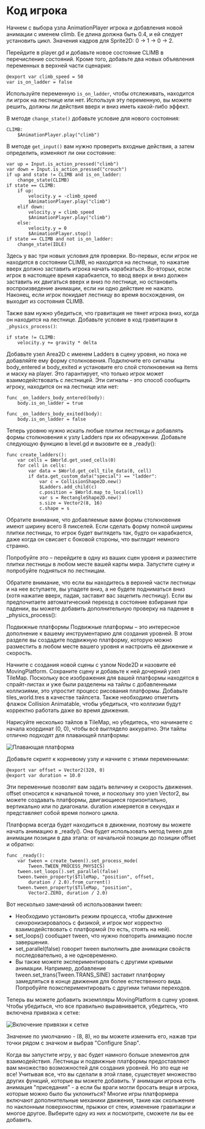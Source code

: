 # Код игрока

Начнем с выбора узла AnimationPlayer игрока и добавления новой анимации с именем climb. Ее длина должна быть 0.4, и ей следует установить цикл. Значения кадров для Sprite2D: 0 -> 1 -> 0 -> 2.

Перейдите в player.gd и добавьте новое состояние CLIMB в перечисление состояний. Кроме того, добавьте два новых объявления переменных в верхней части сценария:

```gdscript
@export var climb_speed = 50
var is_on_ladder = false
```

Используйте переменную `is_on_ladder`, чтобы отслеживать, находится ли игрок на лестнице или нет. Используя эту переменную, вы можете решить, должны ли действия вверх и вниз иметь какой-либо эффект.

В методе `change_state()` добавьте условие для нового состояния:

```gdscript
CLIMB:
    $AnimationPlayer.play("climb")
```

В методе `get_input()` вам нужно проверить входные действия, а затем определить, изменяют ли они состояние:

```gdscript
var up = Input.is_action_pressed("climb")
var down = Input.is_action_pressed("crouch")
if up and state != CLIMB and is_on_ladder:
    change_state(CLIMB)
if state == CLIMB:
    if up:
        velocity.y = -climb_speed
        $AnimationPlayer.play("climb")
    elif down:
        velocity.y = climb_speed
        $AnimationPlayer.play("climb")
    else:
        velocity.y = 0
        $AnimationPlayer.stop()
if state == CLIMB and not is_on_ladder:
    change_state(IDLE)
```

Здесь у вас три новых условия для проверки. Во-первых, если игрок не находится в состоянии CLIMB, но находится на лестнице, то нажатие вверх должно заставить игрока начать карабкаться. Во-вторых, если игрок в настоящее время карабкается, то ввод вверх и вниз должен заставить их двигаться вверх и вниз по лестнице, но остановить воспроизведение анимации, если ни одно действие не нажато. Наконец, если игрок покидает лестницу во время восхождения, он выходит из состояния CLIMB.

Также вам нужно убедиться, что гравитация не тянет игрока вниз, когда он находится на лестнице. Добавьте условие в код гравитации в `_physics_process()`:

```gdscript
if state != CLIMB:
    velocity.y += gravity * delta

```


Добавьте узел Area2D с именем Ladders в сцену уровня, но пока не добавляйте ему форму столкновения. Подключите его сигналы body_entered и body_exited и установите его слой столкновения на items и маску на player. Это гарантирует, что только игрок может взаимодействовать с лестницей. Эти сигналы - это способ сообщить игроку, находится он на лестнице или нет:

```gdscript
func _on_ladders_body_entered(body):
    body.is_on_ladder = true

func _on_ladders_body_exited(body):
    body.is_on_ladder = false
```

Теперь уровню нужно искать любые плитки лестницы и добавлять формы столкновения к узлу Ladders при их обнаружении. Добавьте следующую функцию в level.gd и вызовите ее в _ready():

```gdscript
func create_ladders():
    var cells = $World.get_used_cells(0)
    for cell in cells:
        var data = $World.get_cell_tile_data(0, cell)
        if data.get_custom_data("special") == "ladder":
            var c = CollisionShape2D.new()
            $Ladders.add_child(c)
            c.position = $World.map_to_local(cell)
            var s = RectangleShape2D.new()
            s.size = Vector2(8, 16)
            c.shape = s
```

Обратите внимание, что добавляемые вами формы столкновения имеют ширину всего 8 пикселей. Если сделать форму полной ширины плитки лестницы, то игрок будет выглядеть так, будто он карабкается, даже когда он свисает с боковой стороны, что выглядит немного странно.

Попробуйте это – перейдите в одну из ваших сцен уровня и разместите плитки лестницы в любом месте вашей карты мира. Запустите сцену и попробуйте подняться по лестницам.

Обратите внимание, что если вы находитесь в верхней части лестницы и на нее вступаете, вы упадете вниз, а не будете подниматься вниз (хотя нажатие вверх, падая, заставит вас зацепить лестницу). Если вы предпочитаете автоматический переход в состояние взбирания при падении, вы можете добавить дополнительную проверку на падение в _physics_process():

Подвижные платформы
Подвижные платформы – это интересное дополнение к вашему инструментарию для создания уровней. В этом разделе вы создадите подвижную платформу, которую можно разместить в любом месте вашего уровня и настроить её движение и скорость.

Начните с создания новой сцены с узлом Node2D и назовите её MovingPlatform. Сохраните сцену и добавьте к ней дочерний узел TileMap. Поскольку все изображения для вашей платформы находятся в спрайт-листах и уже были разделены на тайлы с добавленными коллизиями, это упростит процесс рисования платформы. Добавьте tiles_world.tres в качестве тайлсета. Также необходимо отметить флажок Collision Animatable, чтобы убедиться, что коллизии будут корректно работать даже во время движения.

Нарисуйте несколько тайлов в TileMap, но убедитесь, что начинаете с начала координат (0, 0), чтобы всё выглядело аккуратно. Эти тайлы отлично подходят для плавающей платформы:


![Плавающая платформа](/img/jungle-jump/B19289_04_28.jpg)


Добавьте скрипт к корневому узлу и начните с этими переменными:

```gdscript
@export var offset = Vector2(320, 0)
@export var duration = 10.0
```

Эти переменные позволят вам задать величину и скорость движения. offset относится к начальной точке, и поскольку это узел Vector2, вы можете создавать платформы, двигающиеся горизонтально, вертикально или по диагонали. duration измеряется в секундах и представляет собой время полного цикла.

Платформа всегда будет находиться в движении, поэтому вы можете начать анимацию в _ready(). Она будет использовать метод tween для анимации позиции в два этапа: от начальной позиции до позиции offset и обратно:

```gdscript
func _ready():
    var tween = create_tween().set_process_mode(
        Tween.TWEEN_PROCESS_PHYSICS)
    tween.set_loops().set_parallel(false)
    tween.tween_property($TileMap, "position", offset,
        duration / 2.0).from_current()
    tween.tween_property($TileMap, "position",
        Vector2.ZERO, duration / 2.0)
```

Вот несколько замечаний об использовании tween:

- Необходимо установить режим процесса, чтобы движение синхронизировалось с физикой, и игрок мог корректно взаимодействовать с платформой (то есть, стоять на ней).
- set_loops() сообщает tween, что нужно повторить анимацию после завершения.
- set_parallel(false) говорит tween выполнить две анимации свойств последовательно, а не одновременно.
- Вы также можете экспериментировать с другими кривыми анимации. Например, добавление tween.set_trans(Tween.TRANS_SINE) заставит платформу замедляться в конце движения для более естественного вида. Попробуйте поэкспериментировать с другими типами переходов.

Теперь вы можете добавить экземпляры MovingPlatform в сцену уровня. Чтобы убедиться, что все правильно выравнивается, убедитесь, что включена привязка к сетке:

![Включение привязки к сетке](/img/jungle-jump/B19289_04_30.jpg)

Значение по умолчанию - (8, 8), но вы можете изменить его, нажав три точки рядом с значком и выбрав "Configure Snap".

Когда вы запустите игру, у вас будет намного больше элементов для взаимодействия. Лестницы и подвижные платформы предоставляют вам множество возможностей для создания уровней. Но это еще не все! Учитывая все, что вы сделали в этой главе, существует множество других функций, которые вы можете добавить. У анимации игрока есть анимация "приседания" - а если бы враги могли бросать вещи в игрока, которые можно было бы уклониться? Многие игры платформера включают дополнительные механики движения, такие как скольжение по наклонным поверхностям, прыжки от стен, изменение гравитации и многое другое. Выберите одну из них и посмотрите, сможете ли вы ее добавить.